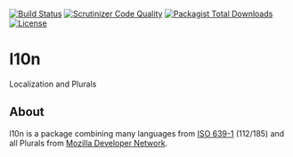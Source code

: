 [![Build Status](https://travis-ci.org/Zemistr/l10n.svg?branch=master)](https://travis-ci.org/Zemistr/l10n)
[![Scrutinizer Code Quality](https://scrutinizer-ci.com/g/Zemistr/l10n/badges/quality-score.png?b=master)](https://scrutinizer-ci.com/g/Zemistr/l10n/?branch=master)
[![Packagist Total Downloads](https://img.shields.io/packagist/dt/zemistr/l10n.svg)](https://packagist.org/packages/zemistr/l10n)
[![License](https://img.shields.io/packagist/l/zemistr/l10n.svg)](http://opensource.org/licenses/mit-license.php)

# l10n
Localization and Plurals

## About
l10n is a package combining many languages from [ISO 639-1](http://en.wikipedia.org/wiki/List_of_ISO_639-1_codes) (112/185) and all Plurals from [Mozilla Developer Network](https://developer.mozilla.org/en-US/docs/Mozilla/Localization/Localization_and_Plurals).
